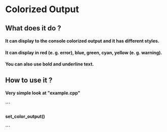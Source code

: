 # Colorized Output
## What does it do ?
#### It can display to the console colorized output and it has different styles.
#### It can display in red (e. g. error), blue, green, cyan, yellow (e. g. warning).
#### You can also use **bold** and underline text.

## How to use it ?
#### Very simple look at "example.cpp"
#### ``` 
#### set_color_output()
#### ``` 

